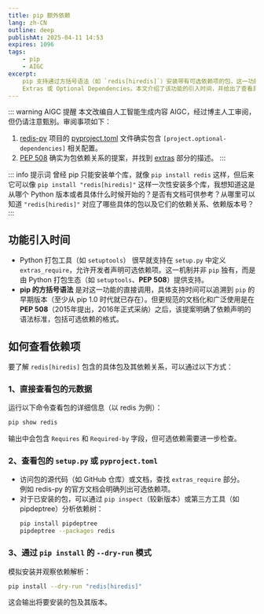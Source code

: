 ```yaml
---
title: pip 额外依赖
lang: zh-CN
outline: deep
publishAt: 2025-04-11 14:53
expires: 1096
tags:
    - pip
    - AIGC
excerpt:
    pip 支持通过方括号语法（如 `redis[hiredis]`）安装带有可选依赖项的包，这一功能被称为
    Extras 或 Optional Dependencies。本文介绍了该功能的引入时间，并给出了查看具体依赖的方法。
---
```


::: warning AIGC 提醒
本文改编自人工智能生成内容 AIGC，经过博主人工审阅，但仍请注意甄别。审阅事项如下：
1. [redis-py](https://github.com/redis/redis-py) 项目的
   [pyproject.toml](https://github.com/redis/redis-py/blob/master/pyproject.toml) 文件确实包含
   `[project.optional-dependencies]` 相关配置。
2. [PEP 508](https://peps.python.org/pep-0508/) 确实为包依赖关系的提案，并找到
   [extras](https://peps.python.org/pep-0508/#extras) 部分的描述。
:::

::: info 提示词
曾经 pip 只能安装单个库，就像 `pip install redis` 这样，但后来它可以像 `pip install "redis[hiredis]"`
这样一次性安装多个库，我想知道这是从哪个 Python 版本或者具体什么时候开始的？是否有文档可供参考？从哪里可以知道
`"redis[hiredis]"` 对应了哪些具体的包以及它们的依赖关系、依赖版本号？
:::

## 功能引入时间

- Python 打包工具（如 `setuptools`） 很早就支持在 `setup.py` 中定义
  `extras_require`，允许开发者声明可选依赖项。这一机制并非
  `pip` 独有，而是由 Python 打包生态（如 `setuptools`、**PEP 508**）提供支持。
- **pip 的方括号语法** 是对这一功能的直接调用，具体支持时间可以追溯到
  `pip` 的早期版本（至少从 pip 1.0 时代就已存在）。但更规范的文档化和广泛使用是在
  **PEP 508**（2015年提出，2016年正式采纳）之后，该提案明确了依赖声明的语法标准，包括可选依赖的格式。

## 如何查看依赖项

要了解 `redis[hiredis]` 包含的具体包及其依赖关系，可以通过以下方式：

### 1、直接查看包的元数据

运行以下命令查看包的详细信息（以 redis 为例）：

```bash
pip show redis
```

输出中会包含 `Requires` 和 `Required-by` 字段，但可选依赖需要进一步检查。

### 2、查看包的 `setup.py` 或 `pyproject.toml`

- 访问包的源代码（如 GitHub 仓库）或文档，查找 `extras_require` 部分。  
  例如 redis-py 的官方文档会明确列出可选依赖项。
- 对于已安装的包，可以通过 `pip inspect`（较新版本）或第三方工具（如 pipdeptree）分析依赖树：  
  ```bash
  pip install pipdeptree
  pipdeptree --packages redis
  ```

### 3、通过 `pip install` 的 `--dry-run` 模式

模拟安装并观察依赖解析：

```bash
pip install --dry-run "redis[hiredis]"
```

这会输出将要安装的包及其版本。
